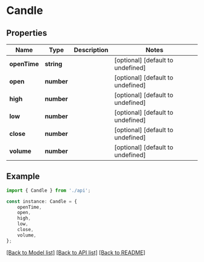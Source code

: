 # Candle


## Properties

Name | Type | Description | Notes
------------ | ------------- | ------------- | -------------
**openTime** | **string** |  | [optional] [default to undefined]
**open** | **number** |  | [optional] [default to undefined]
**high** | **number** |  | [optional] [default to undefined]
**low** | **number** |  | [optional] [default to undefined]
**close** | **number** |  | [optional] [default to undefined]
**volume** | **number** |  | [optional] [default to undefined]

## Example

```typescript
import { Candle } from './api';

const instance: Candle = {
    openTime,
    open,
    high,
    low,
    close,
    volume,
};
```

[[Back to Model list]](../README.md#documentation-for-models) [[Back to API list]](../README.md#documentation-for-api-endpoints) [[Back to README]](../README.md)
